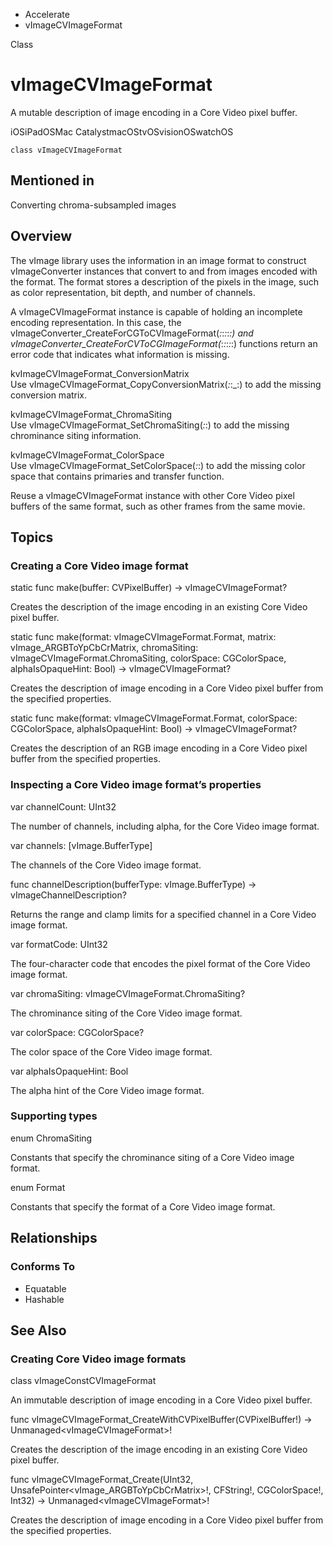 

- Accelerate
-  vImageCVImageFormat 

Class

# vImageCVImageFormat

A mutable description of image encoding in a Core Video pixel buffer.

iOSiPadOSMac CatalystmacOStvOSvisionOSwatchOS

``` source
class vImageCVImageFormat
```

## Mentioned in 

Converting chroma-subsampled images

## Overview

The vImage library uses the information in an image format to construct vImageConverter instances that convert to and from images encoded with the format. The format stores a description of the pixels in the image, such as color representation, bit depth, and number of channels.

A vImageCVImageFormat instance is capable of holding an incomplete encoding representation. In this case, the vImageConverter_CreateForCGToCVImageFormat(_:_:_:_:_:) and vImageConverter_CreateForCVToCGImageFormat(_:_:_:_:_:) functions return an error code that indicates what information is missing.

kvImageCVImageFormat_ConversionMatrix  
Use vImageCVImageFormat_CopyConversionMatrix(_:_:_:) to add the missing conversion matrix.

kvImageCVImageFormat_ChromaSiting  
Use vImageCVImageFormat_SetChromaSiting(_:_:) to add the missing chrominance siting information.

kvImageCVImageFormat_ColorSpace  
Use vImageCVImageFormat_SetColorSpace(_:_:) to add the missing color space that contains primaries and transfer function.

Reuse a vImageCVImageFormat instance with other Core Video pixel buffers of the same format, such as other frames from the same movie.

## Topics

### Creating a Core Video image format

static func make(buffer: CVPixelBuffer) -> vImageCVImageFormat?

Creates the description of the image encoding in an existing Core Video pixel buffer.

static func make(format: vImageCVImageFormat.Format, matrix: vImage_ARGBToYpCbCrMatrix, chromaSiting: vImageCVImageFormat.ChromaSiting, colorSpace: CGColorSpace, alphaIsOpaqueHint: Bool) -> vImageCVImageFormat?

Creates the description of image encoding in a Core Video pixel buffer from the specified properties.

static func make(format: vImageCVImageFormat.Format, colorSpace: CGColorSpace, alphaIsOpaqueHint: Bool) -> vImageCVImageFormat?

Creates the description of an RGB image encoding in a Core Video pixel buffer from the specified properties.

### Inspecting a Core Video image format’s properties

var channelCount: UInt32

The number of channels, including alpha, for the Core Video image format.

var channels: [vImage.BufferType]

The channels of the Core Video image format.

func channelDescription(bufferType: vImage.BufferType) -> vImageChannelDescription?

Returns the range and clamp limits for a specified channel in a Core Video image format.

var formatCode: UInt32

The four-character code that encodes the pixel format of the Core Video image format.

var chromaSiting: vImageCVImageFormat.ChromaSiting?

The chrominance siting of the Core Video image format.

var colorSpace: CGColorSpace?

The color space of the Core Video image format.

var alphaIsOpaqueHint: Bool

The alpha hint of the Core Video image format.

### Supporting types

enum ChromaSiting

Constants that specify the chrominance siting of a Core Video image format.

enum Format

Constants that specify the format of a Core Video image format.

## Relationships

### Conforms To

- Equatable
- Hashable

## See Also

### Creating Core Video image formats

class vImageConstCVImageFormat

An immutable description of image encoding in a Core Video pixel buffer.

func vImageCVImageFormat_CreateWithCVPixelBuffer(CVPixelBuffer!) -> Unmanaged&lt;vImageCVImageFormat>!

Creates the description of the image encoding in an existing Core Video pixel buffer.

func vImageCVImageFormat_Create(UInt32, UnsafePointer&lt;vImage_ARGBToYpCbCrMatrix>!, CFString!, CGColorSpace!, Int32) -> Unmanaged&lt;vImageCVImageFormat>!

Creates the description of image encoding in a Core Video pixel buffer from the specified properties.

